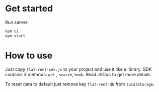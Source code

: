 # Get started

Run server:

```bash
npm ci
npm start
```

# How to use

Just copy `flat-rent-sdk.js` to your project and use it like a library. SDK contains 3 methods: `get`
, `search`, `book`. Read JSDoc to get more details.

To reset data to default just remove key `flat-rent-db` from `localStorage`.